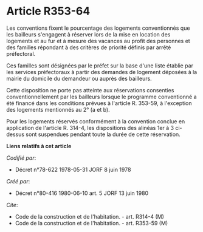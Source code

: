 # Article R353-64

Les conventions fixent le pourcentage des logements conventionnés que les bailleurs s'engagent à réserver lors de la mise en
location des logements et au fur et à mesure des vacances au profit des personnes et des familles répondant à des critères de
priorité définis par arrêté préfectoral.

Ces familles sont désignées par le préfet sur la base d'une liste établie par les services préfectoraux à partir des demandes
de logement déposées à la mairie du domicile du demandeur ou auprès des bailleurs.

Cette disposition ne porte pas atteinte aux réservations consenties conventionnellement par les bailleurs lorsque le
programme conventionné a été financé dans les conditions prévues à l'article R. 353-59, à l'exception des logements
mentionnés au 2° (a et b).

Pour les logements réservés conformément à la convention conclue en application de l'article R. 314-4, les dispositions des
alinéas 1er à 3 ci-dessus sont suspendues pendant toute la durée de cette réservation.

**Liens relatifs à cet article**

_Codifié par_:

  - Décret n°78-622 1978-05-31 JORF 8 juin 1978

_Créé par_:

  - Décret n°80-416 1980-06-10 art. 5 JORF 13 juin 1980

_Cite_:

  - Code de la construction et de l'habitation. - art. R314-4 (M)
  - Code de la construction et de l'habitation. - art. R353-59 (M)
